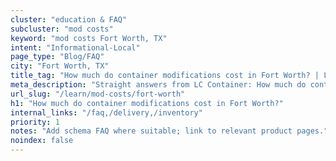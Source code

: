 ```yaml
---
cluster: "education & FAQ"
subcluster: "mod costs"
keyword: "mod costs Fort Worth, TX"
intent: "Informational-Local"
page_type: "Blog/FAQ"
city: "Fort Worth, TX"
title_tag: "How much do container modifications cost in Fort Worth? | LC Container"
meta_description: "Straight answers from LC Container: How much do container modifications cost in Fort Worth?. Local expertise Since 2003."
url_slug: "/learn/mod-costs/fort-worth"
h1: "How much do container modifications cost in Fort Worth?"
internal_links: "/faq,/delivery,/inventory"
priority: 1
notes: "Add schema FAQ where suitable; link to relevant product pages."
noindex: false
---
```


<!-- TODO: Add unique city/inventory copy, images, and internal links here. -->
